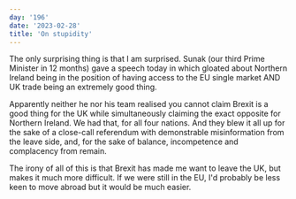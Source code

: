 ```yaml
---
day: '196'
date: '2023-02-28'
title: 'On stupidity'
---
```


The only surprising thing is that I am surprised. Sunak (our third Prime Minister in 12 months) gave a speech today in which gloated about Northern Ireland being in the position of having access to the EU single market AND UK trade being an extremely good thing.

Apparently neither he nor his team realised you cannot claim Brexit is a good thing for the UK while simultaneously claiming the exact opposite for Northern Ireland. We had that, for all four nations. And they blew it all up for the sake of a close-call referendum with demonstrable misinformation from the leave side, and, for the sake of balance, incompetence and complacency from remain.

The irony of all of this is that Brexit has made me want to leave the UK, but makes it much more difficult. If we were still in the EU, I'd probably be less keen to move abroad but it would be much easier.
